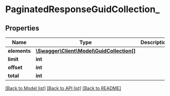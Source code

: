# PaginatedResponseGuidCollection_

## Properties
Name | Type | Description | Notes
------------ | ------------- | ------------- | -------------
**elements** | [**\Swagger\Client\Model\GuidCollection[]**](GuidCollection.md) |  | 
**limit** | **int** |  | 
**offset** | **int** |  | 
**total** | **int** |  | [optional] 

[[Back to Model list]](../README.md#documentation-for-models) [[Back to API list]](../README.md#documentation-for-api-endpoints) [[Back to README]](../README.md)


